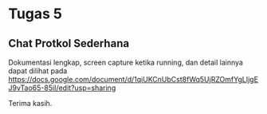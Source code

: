 # Tugas 5
## Chat Protkol Sederhana

Dokumentasi lengkap, screen capture ketika running, dan detail lainnya dapat dilihat pada https://docs.google.com/document/d/1qiUKCnUbCst8fWq5UjRZOmfYgLIjgEJ9vTao65-85iI/edit?usp=sharing

Terima kasih.